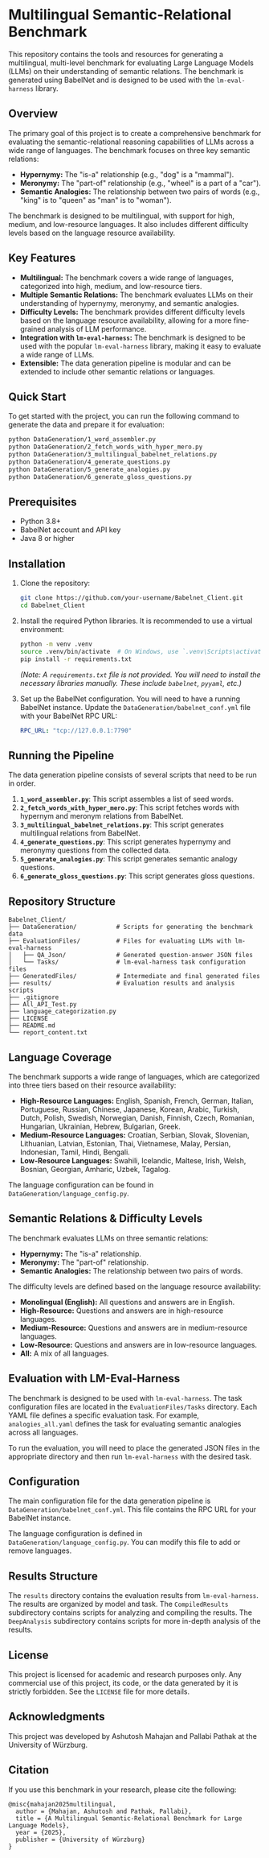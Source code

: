 # Multilingual Semantic-Relational Benchmark

This repository contains the tools and resources for generating a multilingual, multi-level benchmark for evaluating Large Language Models (LLMs) on their understanding of semantic relations. The benchmark is generated using BabelNet and is designed to be used with the `lm-eval-harness` library.

## Overview

The primary goal of this project is to create a comprehensive benchmark for evaluating the semantic-relational reasoning capabilities of LLMs across a wide range of languages. The benchmark focuses on three key semantic relations:

*   **Hypernymy:** The "is-a" relationship (e.g., "dog" is a "mammal").
*   **Meronymy:** The "part-of" relationship (e.g., "wheel" is a part of a "car").
*   **Semantic Analogies:** The relationship between two pairs of words (e.g., "king" is to "queen" as "man" is to "woman").

The benchmark is designed to be multilingual, with support for high, medium, and low-resource languages. It also includes different difficulty levels based on the language resource availability.

## Key Features

*   **Multilingual:** The benchmark covers a wide range of languages, categorized into high, medium, and low-resource tiers.
*   **Multiple Semantic Relations:** The benchmark evaluates LLMs on their understanding of hypernymy, meronymy, and semantic analogies.
*   **Difficulty Levels:** The benchmark provides different difficulty levels based on the language resource availability, allowing for a more fine-grained analysis of LLM performance.
*   **Integration with `lm-eval-harness`:** The benchmark is designed to be used with the popular `lm-eval-harness` library, making it easy to evaluate a wide range of LLMs.
*   **Extensible:** The data generation pipeline is modular and can be extended to include other semantic relations or languages.

## Quick Start

To get started with the project, you can run the following command to generate the data and prepare it for evaluation:

```bash
python DataGeneration/1_word_assembler.py
python DataGeneration/2_fetch_words_with_hyper_mero.py
python DataGeneration/3_multilingual_babelnet_relations.py
python DataGeneration/4_generate_questions.py
python DataGeneration/5_generate_analogies.py
python DataGeneration/6_generate_gloss_questions.py
```

## Prerequisites

*   Python 3.8+
*   BabelNet account and API key
*   Java 8 or higher

## Installation

1.  Clone the repository:

    ```bash
    git clone https://github.com/your-username/Babelnet_Client.git
    cd Babelnet_Client
    ```

2.  Install the required Python libraries. It is recommended to use a virtual environment:

    ```bash
    python -m venv .venv
    source .venv/bin/activate  # On Windows, use `.venv\Scripts\activate`
    pip install -r requirements.txt
    ```
    *(Note: A `requirements.txt` file is not provided. You will need to install the necessary libraries manually. These include `babelnet`, `pyyaml`, etc.)*

3.  Set up the BabelNet configuration. You will need to have a running BabelNet instance. Update the `DataGeneration/babelnet_conf.yml` file with your BabelNet RPC URL:

    ```yaml
    RPC_URL: "tcp://127.0.0.1:7790"
    ```

## Running the Pipeline

The data generation pipeline consists of several scripts that need to be run in order.

1.  **`1_word_assembler.py`**: This script assembles a list of seed words.
2.  **`2_fetch_words_with_hyper_mero.py`**: This script fetches words with hypernym and meronym relations from BabelNet.
3.  **`3_multilingual_babelnet_relations.py`**: This script generates multilingual relations from BabelNet.
4.  **`4_generate_questions.py`**: This script generates hypernymy and meronymy questions from the collected data.
5.  **`5_generate_analogies.py`**: This script generates semantic analogy questions.
6.  **`6_generate_gloss_questions.py`**: This script generates gloss questions.

## Repository Structure

```
Babelnet_Client/
├── DataGeneration/           # Scripts for generating the benchmark data
├── EvaluationFiles/          # Files for evaluating LLMs with lm-eval-harness
│   ├── QA_Json/              # Generated question-answer JSON files
│   └── Tasks/                # lm-eval-harness task configuration files
├── GeneratedFiles/           # Intermediate and final generated files
├── results/                  # Evaluation results and analysis scripts
├── .gitignore
├── All_API_Test.py
├── language_categorization.py
├── LICENSE
├── README.md
└── report_content.txt
```

## Language Coverage

The benchmark supports a wide range of languages, which are categorized into three tiers based on their resource availability:

*   **High-Resource Languages:** English, Spanish, French, German, Italian, Portuguese, Russian, Chinese, Japanese, Korean, Arabic, Turkish, Dutch, Polish, Swedish, Norwegian, Danish, Finnish, Czech, Romanian, Hungarian, Ukrainian, Hebrew, Bulgarian, Greek.
*   **Medium-Resource Languages:** Croatian, Serbian, Slovak, Slovenian, Lithuanian, Latvian, Estonian, Thai, Vietnamese, Malay, Persian, Indonesian, Tamil, Hindi, Bengali.
*   **Low-Resource Languages:** Swahili, Icelandic, Maltese, Irish, Welsh, Bosnian, Georgian, Amharic, Uzbek, Tagalog.

The language configuration can be found in `DataGeneration/language_config.py`.

## Semantic Relations & Difficulty Levels

The benchmark evaluates LLMs on three semantic relations:

*   **Hypernymy:** The "is-a" relationship.
*   **Meronymy:** The "part-of" relationship.
*   **Semantic Analogies:** The relationship between two pairs of words.

The difficulty levels are defined based on the language resource availability:

*   **Monolingual (English):** All questions and answers are in English.
*   **High-Resource:** Questions and answers are in high-resource languages.
*   **Medium-Resource:** Questions and answers are in medium-resource languages.
*   **Low-Resource:** Questions and answers are in low-resource languages.
*   **All:** A mix of all languages.

## Evaluation with LM-Eval-Harness

The benchmark is designed to be used with `lm-eval-harness`. The task configuration files are located in the `EvaluationFiles/Tasks` directory. Each YAML file defines a specific evaluation task. For example, `analogies_all.yaml` defines the task for evaluating semantic analogies across all languages.

To run the evaluation, you will need to place the generated JSON files in the appropriate directory and then run `lm-eval-harness` with the desired task.

## Configuration

The main configuration file for the data generation pipeline is `DataGeneration/babelnet_conf.yml`. This file contains the RPC URL for your BabelNet instance.

The language configuration is defined in `DataGeneration/language_config.py`. You can modify this file to add or remove languages.

## Results Structure

The `results` directory contains the evaluation results from `lm-eval-harness`. The results are organized by model and task. The `CompiledResults` subdirectory contains scripts for analyzing and compiling the results. The `DeepAnalysis` subdirectory contains scripts for more in-depth analysis of the results.

## License

This project is licensed for academic and research purposes only. Any commercial use of this project, its code, or the data generated by it is strictly forbidden. See the `LICENSE` file for more details.

## Acknowledgments

This project was developed by Ashutosh Mahajan and Pallabi Pathak at the University of Würzburg.

## Citation

If you use this benchmark in your research, please cite the following:

```
@misc{mahajan2025multilingual,
  author = {Mahajan, Ashutosh and Pathak, Pallabi},
  title = {A Multilingual Semantic-Relational Benchmark for Large Language Models},
  year = {2025},
  publisher = {University of Würzburg}
}
```
